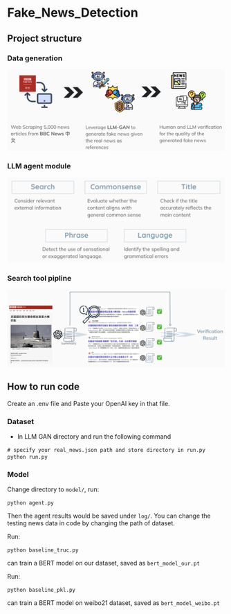 # Fake_News_Detection

## Project structure
### Data generation
![Model Comparison](img/data_pipeline.png)
### LLM agent module
![Model Comparison](img/agent_module.png)
### Search tool pipline
![Model Comparison](img/search_pipeline.png)

## How to run code
Create an .env file and Paste your OpenAI key in that file.
### Dataset
- In LLM GAN directory and run the following command
```
# specify your real_news.json path and store directory in run.py
python run.py
```
### Model
Change directory to `model/`, run:
```
python agent.py
```
Then the agent results would be saved under `log/`. You can change the testing news data in code by changing the path of dataset.

Run:
```
python baseline_truc.py
```
can train a BERT model on our dataset, saved as `bert_model_our.pt`

Run:
```
python baseline_pkl.py
```
can train a BERT model on weibo21 dataset, saved as `bert_model_weibo.pt`

